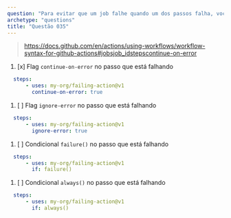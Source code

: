```yaml
---
question: "Para evitar que um job falhe quando um dos passos falha, você pode incluir:"
archetype: "questions"
title: "Questão 035"
---
```


> https://docs.github.com/en/actions/using-workflows/workflow-syntax-for-github-actions#jobsjob_idstepscontinue-on-error
1. [x] Flag `continue-on-error` no passo que está falhando
```yaml
  steps:
      - uses: my-org/failing-action@v1
        continue-on-error: true
```
1. [ ] Flag `ignore-error` no passo que está falhando
```yaml
  steps:
      - uses: my-org/failing-action@v1
        ignore-error: true
```
1. [ ] Condicional `failure()` no passo que está falhando
```yaml
  steps:
      - uses: my-org/failing-action@v1
        if: failure()
```
1. [ ] Condicional `always()` no passo que está falhando
```yaml
  steps:
      - uses: my-org/failing-action@v1
        if: always()
```
